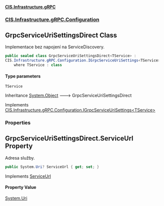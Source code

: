 #### [CIS.Infrastructure.gRPC](index.md 'index')
### [CIS.Infrastructure.gRPC.Configuration](CIS.Infrastructure.gRPC.Configuration.md 'CIS.Infrastructure.gRPC.Configuration')

## GrpcServiceUriSettingsDirect<TService> Class

Implementace bez napojení na ServiceDiscovery.

```csharp
public sealed class GrpcServiceUriSettingsDirect<TService> :
CIS.Infrastructure.gRPC.Configuration.IGrpcServiceUriSettings<TService>
    where TService : class
```
#### Type parameters

<a name='CIS.Infrastructure.gRPC.Configuration.GrpcServiceUriSettingsDirect_TService_.TService'></a>

`TService`

Inheritance [System.Object](https://docs.microsoft.com/en-us/dotnet/api/System.Object 'System.Object') &#129106; GrpcServiceUriSettingsDirect<TService>

Implements [CIS.Infrastructure.gRPC.Configuration.IGrpcServiceUriSettings&lt;](CIS.Infrastructure.gRPC.Configuration.IGrpcServiceUriSettings_TService_.md 'CIS.Infrastructure.gRPC.Configuration.IGrpcServiceUriSettings<TService>')[TService](CIS.Infrastructure.gRPC.Configuration.GrpcServiceUriSettingsDirect_TService_.md#CIS.Infrastructure.gRPC.Configuration.GrpcServiceUriSettingsDirect_TService_.TService 'CIS.Infrastructure.gRPC.Configuration.GrpcServiceUriSettingsDirect<TService>.TService')[&gt;](CIS.Infrastructure.gRPC.Configuration.IGrpcServiceUriSettings_TService_.md 'CIS.Infrastructure.gRPC.Configuration.IGrpcServiceUriSettings<TService>')
### Properties

<a name='CIS.Infrastructure.gRPC.Configuration.GrpcServiceUriSettingsDirect_TService_.ServiceUrl'></a>

## GrpcServiceUriSettingsDirect<TService>.ServiceUrl Property

Adresa služby.

```csharp
public System.Uri? ServiceUrl { get; set; }
```

Implements [ServiceUrl](CIS.Infrastructure.gRPC.Configuration.IGrpcServiceUriSettings_TService_.md#CIS.Infrastructure.gRPC.Configuration.IGrpcServiceUriSettings_TService_.ServiceUrl 'CIS.Infrastructure.gRPC.Configuration.IGrpcServiceUriSettings<TService>.ServiceUrl')

#### Property Value
[System.Uri](https://docs.microsoft.com/en-us/dotnet/api/System.Uri 'System.Uri')